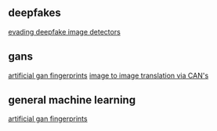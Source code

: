 ## deepfakes
[evading deepfake image detectors](https://farid.berkeley.edu/downloads/publications/cvpr20b.pdf)

## gans
[artificial gan fingerprints](https://arxiv.org/abs/2007.08457)
[image to image translation via CAN's](https://arxiv.org/pdf/1611.07004.pdf)


## general machine learning
[artificial gan fingerprints](https://arxiv.org/abs/2007.08457)
